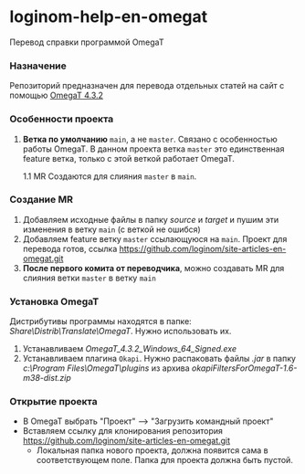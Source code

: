 # loginom-help-en-omegat

Перевод справки программой OmegaT

### Назначение

Репозиторий предназначен для перевода отдельных статей на сайт с помощью [OmegaT 4.3.2](https://omegat.org/)

### Особенности проекта

1. **Ветка по умолчанию** `main`, а не `master`. Связано с особенностью работы OmegaT. В данном проекта ветка `master` это единственная feature ветка, только с этой веткой работает OmegaT.

    1.1 MR Создаются для слияния `master` в `main`.

### Создание MR

1. Добавляем исходные файлы в папку *source* и *target* и пушим эти изменения в ветку `main` (с веткой не ошибся)
2. Добавляем feature ветку `master` ссылающуюся на `main`. Проект для перевода готов, ссылка https://github.com/loginom/site-articles-en-omegat.git
3. **После первого комита от переводчика**, можно создавать MR для слияния ветки `master` в ветку `main`

### Установка OmegaT

Дистрибутивы программы находятся в папке: *Share\Distrib\Translate\OmegaT*. Нужно использовать их.

1. Устанавливаем *OmegaT_4.3.2_Windows_64_Signed.exe*
2. Устанавливаем плагина `Okapi`. Нужно распаковать файлы *.jar* в папку *c:\Program Files\OmegaT\plugins* из архива *okapiFiltersForOmegaT-1.6-m38-dist.zip*

### Открытие проекта

* В OmegaT выбрать "Проект" --> "Загрузить командный проект"
* Вставляем ссылку для клонирования репозитория https://github.com/loginom/site-articles-en-omegat.git
    * Локальная папка нового проекта, должна появится сама в соответствующем поле. Папка для проекта должна быть пустой.